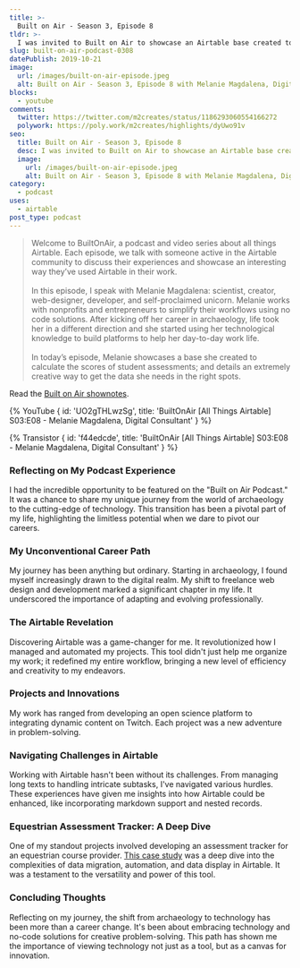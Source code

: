 ```yaml
---
title: >-
  Built on Air - Season 3, Episode 8
tldr: >-
  I was invited to Built on Air to showcase an Airtable base created to calculate student assessment scores; and explain how I get data in the right spots.
slug: built-on-air-podcast-0308
datePublish: 2019-10-21
image:
  url: /images/built-on-air-episode.jpeg
  alt: Built on Air - Season 3, Episode 8 with Melanie Magdalena, Digital Consultant
blocks: 
  - youtube
comments:
  twitter: https://twitter.com/m2creates/status/1186293060554166272
  polywork: https://poly.work/m2creates/highlights/dyUwo91v
seo:
  title: Built on Air - Season 3, Episode 8
  desc: I was invited to Built on Air to showcase an Airtable base created to calculate student assessment scores; and explain how I get data in the right spots.
  image:
    url: /images/built-on-air-episode.jpeg
    alt: Built on Air - Season 3, Episode 8 with Melanie Magdalena, Digital Consultant
category:
  - podcast
uses:
  - airtable
post_type: podcast
---
```


> Welcome to BuiltOnAir, a podcast and video series about all things Airtable. Each episode, we talk with someone active in the Airtable community to discuss their experiences and showcase an interesting way they’ve used Airtable in their work.<br><br>In this episode, I speak with Melanie Magdalena: scientist, creator, web-designer, developer, and self-proclaimed unicorn. Melanie works with nonprofits and entrepreneurs to simplify their workflows using no code solutions. After kicking off her career in archaeology, life took her in a different direction and she started using her technological knowledge to build platforms to help her day-to-day work life.<br><br>In today’s episode, Melanie showcases a base she created to calculate the scores of student assessments; and details an extremely creative way to get the data she needs in the right spots.

Read the [Built on Air shownotes](https://builtonair.com/builtonair-s03e08-melanie-magdalena-digital-consultant/).

{% YouTube { id: 'UO2gTHLwzSg', title: 'BuiltOnAir [All Things Airtable] S03:E08 - Melanie Magdalena, Digital Consultant' } %}

{% Transistor { id: 'f44edcde', title: 'BuiltOnAir [All Things Airtable] S03:E08 - Melanie Magdalena, Digital Consultant' } %}

### Reflecting on My Podcast Experience

I had the incredible opportunity to be featured on the "Built on Air Podcast." It was a chance to share my unique journey from the world of archaeology to the cutting-edge of technology. This transition has been a pivotal part of my life, highlighting the limitless potential when we dare to pivot our careers.

### My Unconventional Career Path

My journey has been anything but ordinary. Starting in archaeology, I found myself increasingly drawn to the digital realm. My shift to freelance web design and development marked a significant chapter in my life. It underscored the importance of adapting and evolving professionally.

### The Airtable Revelation

Discovering Airtable was a game-changer for me. It revolutionized how I managed and automated my projects. This tool didn't just help me organize my work; it redefined my entire workflow, bringing a new level of efficiency and creativity to my endeavors.

### Projects and Innovations

My work has ranged from developing an open science platform to integrating dynamic content on Twitch. Each project was a new adventure in problem-solving.

### Navigating Challenges in Airtable

Working with Airtable hasn't been without its challenges. From managing long texts to handling intricate subtasks, I've navigated various hurdles. These experiences have given me insights into how Airtable could be enhanced, like incorporating markdown support and nested records.

### Equestrian Assessment Tracker: A Deep Dive

One of my standout projects involved developing an assessment tracker for an equestrian course provider. [This case study](https://deytah.io/project/automating-away-paper-postage-for-an-equestrian-assessment-tracker/) was a deep dive into the complexities of data migration, automation, and data display in Airtable. It was a testament to the versatility and power of this tool.

### Concluding Thoughts

Reflecting on my journey, the shift from archaeology to technology has been more than a career change. It's been about embracing technology and no-code solutions for creative problem-solving. This path has shown me the importance of viewing technology not just as a tool, but as a canvas for innovation.
